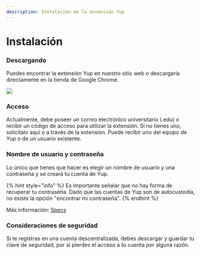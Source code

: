 ```yaml
---
description: Instalación de la extensión Yup
---
```


# Instalación

### Descargando

Puedes encontrar la extensión Yup en nuestro sitio web o descargarla directamente en la tienda de Google Chrome.

![](../../.gitbook/assets/chromestore.gif)

### Acceso

Actualmente, debe poseer un correo electrónico universitario \(.edu\) o recibir un código de acceso para utilizar la extensión. Si no tienes uno, solicítalo aquí o a través de la extensión. Puede recibir uno del equipo de Yup o de un usuario existente.



### Nombre de usuario y contraseña

Lo único que tienes que hacer es elegir un nombre de usuario y una contraseña y se creará tu cuenta de Yup.

{% hint style="info" %}
Es importante señalar que no hay forma de recuperar tu contraseña. Dado que las cuentas de Yup son de autocustodia, no existe la opción "encontrar mi contraseña".
{% endhint %}

Más información: [Specs](https://github.com/Yup-io/yup_docs/tree/24938ac610bbd465109806ec69fb9e97054f2399/specs.md)

### Consideraciones de seguridad

Si te registras en una cuenta descentralizada, debes descargar y guardar tu clave de seguridad, por si pierdes el acceso a tu cuenta por alguna razón.

